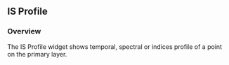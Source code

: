 ## IS Profile ##
### Overview ###
The IS Profile widget shows temporal, spectral or indices profile of a point on the primary layer.
